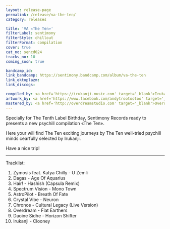 ```yaml
---
layout: release-page
permalink: /release/va-the-ten/
category: releases

title: 'VA «The Ten»'
filterLabel: sentimony
filterStyle: chillout
filterFormat: compilation
cover: true
cat_no: sencd024
tracks_no: 10
coming_soon: true

bandcamp_id: 
link_bandcamp: https://sentimony.bandcamp.com/album/va-the-ten
link_ektoplazm: 
link_discogs: 

compiled_by: <a href='https://irukanji-music.com' target='_blank'>Irukanji</a>
artwork_by: <a href='https://www.facebook.com/andytrootootoo' target='_blank'>Trootootoo</a>
mastered_by: <a href='http://overdreamstudio.com' target='_blank'>Overdream Studio</a>
---
```


Specially for The Tenth Label Birthday, Sentimony Records ready to presents a new psychill compilation «The Ten».

Here your will find The Ten exciting journeys by The Ten well-tried psychill minds cearfully selected by Irukanji.

Have a nice trip!

---
Tracklist:

01. Zymosis feat. Katya Chilly - U Zemli
02. Dagas - Age Of Aquarius
03. Hair! - Hashish (Capsula Remix)
04. Spectrum Vision - Mono Town
05. AstroPilot - Breath Of Fate
06. Crystal Vibe - Neuron
07. Chronos - Cultural Legacy (Live Version)
08. Overdream - Flat Earthers
09. Daoine Sidhe - Horizon Shifter
10. Irukanji - Clooney
